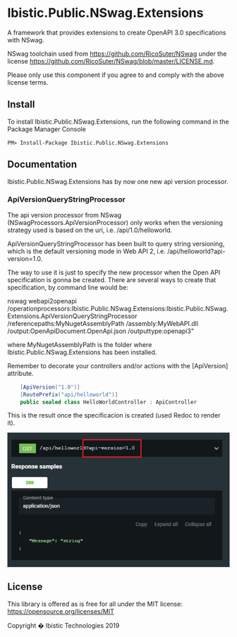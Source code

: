 # Ibistic.Public.NSwag.Extensions
A framework that provides extensions to create OpenAPI 3.0 specifications with NSwag.

NSwag toolchain used from https://github.com/RicoSuter/NSwag under the license https://github.com/RicoSuter/NSwag/blob/master/LICENSE.md.

Please only use this component if you agree to and comply with the above license terms.

## Install

To install Ibistic.Public.NSwag.Extensions, run the following command in the Package Manager Console

    PM> Install-Package Ibistic.Public.NSwag.Extensions

## Documentation

Ibistic.Public.NSwag.Extensions has by now one new api version processor.

### ApiVersionQueryStringProcessor

The api version processor from NSwag (NSwagProcessors.ApiVersionProcessor) only works when the versioning strategy used is based on the uri, i.e. /api/1.0/helloworld.

ApiVersionQueryStringProcessor has been built to query string versioning, which is the default versioning mode in Web API 2, i.e. /api/helloworld?api-version=1.0.

The way to use it is just to specify the new processor when the Open API specification is gonna be created. There are several ways to create that specification, by command line would be:

nswag webapi2openapi 
/operationprocessors:Ibistic.Public.NSwag.Extensions:Ibistic.Public.NSwag.Extensions.ApiVersionQueryStringProcessor
/referencepaths:MyNugetAssemblyPath
/assembly:MyWebAPI.dll
/output:OpenApiDocument.OpenApi.json
/outputtype:openapi3"

where MyNugetAssemblyPath is the folder where Ibistic.Public.NSwag.Extensions has been installed.

Remember to decorate your controllers and/or actions with the [ApiVersion] attribute.

``` csharp
    [ApiVersion("1.0")]
    [RoutePrefix("api/helloworld")]
    public sealed class HelloWorldController : ApiController
```

This is the result once the specificacion is created (used Redoc to render it).

![Redoc image](docs/images/redoc.png)

## License

This library is offered as is free for all under the MIT license: https://opensource.org/licenses/MIT

Copyright � Ibistic Technologies 2019
